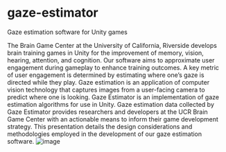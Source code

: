 # gaze-estimator
Gaze estimation software for Unity games

The Brain Game Center at the University of California, Riverside develops brain training games in Unity for the improvement of memory, vision, hearing, attention, and cognition. Our software aims to approximate user engagement during gameplay to enhance training outcomes. A key metric of user engagement is determined by estimating where one’s gaze is directed while they play. Gaze estimation is an application of computer vision technology that captures images from a user-facing camera to predict where one is looking. Gaze Estimator is an implementation of gaze estimation algorithms for use in Unity. Gaze estimation data collected by Gaze Estimator provides researchers and developers at the UCR Brain Game Center with an actionable means to inform their game development strategy. This presentation details the design considerations and methodologies employed in the development of our gaze estimation software. ![image](https://user-images.githubusercontent.com/84686083/161401541-7304c49e-8db5-4674-954e-30396ea03ba7.png)
